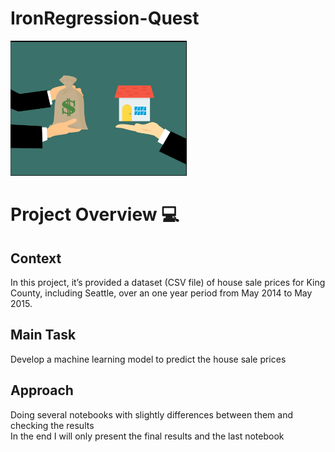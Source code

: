 # IronRegression-Quest

![](https://github.com/goncalocostacarvalho/IronRegression-Quest/blob/main/IronRegression-Quest.png)

# Project Overview 💻

## Context
In this project, it’s provided a dataset (CSV file) of house sale prices for King County, including Seattle, over an one year period from May 2014 to May 2015.

## Main Task
Develop a machine learning model to predict the house sale prices

## Approach
Doing several notebooks with slightly differences between them and checking the results <br /> In the end I will only present the final results and the last notebook
